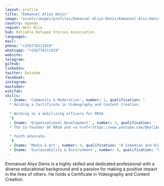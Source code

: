 ```yaml
---
layout: profile
title: "Emmanuel Aliyo Denis"
image: "assets/images/profiles/Emmanuel-Aliyo-Denis/Emmanuel-Alio-Denis.png"
country: Uganda
region: West Nile
hub: Reliable Refugee Stories Association
languages:
mail: 
phone: "+256778111919"
whatsapp: "+256778111919"
website: 
telegram: 
github: 
linkedin: 
twitter: Ewisdom
facebook: 
instagram: 
mastodon: 
wikifab: 
skills:
  - {name: 'Community & Moderation', number: 1, qualification: "
  * Holding a Certificate in Videography and Content Creation.
  
  * Working as a mobilizing officers for RRSA
  "}
  - {name: 'Organisational Development' , number: 2, qualification: '
  * The Co-founder OF RRSA and <a href="https://www.youtube.com/@keliboyscomedy211">Keli Boys</a>
  
  * Youth advocate.
  '}
  - {name: 'Media & Art', number: 3, qualification: "A Comedian and Digital Refugee Story Teller"}
  - {name: 'Sustainability & Environment', number: 4, qualification: "Climate Change and Environmental Advocate"}
---
```

Emmanuel Aliyo Denis is a highly skilled and dedicated professional with a diverse educational background and a passion for making a positive impact in the lives of others. He holds a Certificate in Videography and Content Creation.
